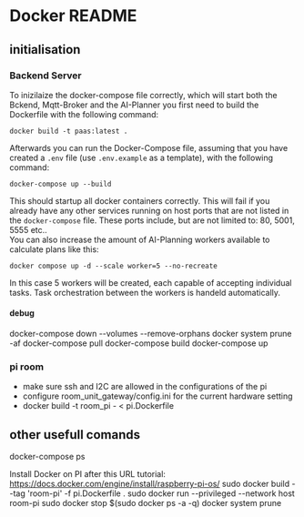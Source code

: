 # Docker README

## initialisation
### Backend Server
To inizilaize the docker-compose file correctly, which will start both the Bckend, Mqtt-Broker and the AI-Planner you first need to build the Dockerfile with the following command:
```
docker build -t paas:latest .
``` 
Afterwards you can run the Docker-Compose file, assuming that you have created a `.env` file (use `.env.example` as a template), with the following command:
```
docker-compose up --build
``` 
This should startup all docker containers correctly.
This will fail if you already have any other services running on host ports that are not listed in the `docker-compose` file. These ports include, but are not limited to: 80, 5001, 5555 etc..
<br/>
You can also increase the amount of AI-Planning workers available to calculate plans like this:
```
docker compose up -d --scale worker=5 --no-recreate
```
In this case 5 workers will be created, each capable of accepting individual tasks. Task orchestration between the workers is handeld automatically.

#### debug
docker-compose down --volumes --remove-orphans
docker system prune -af
docker-compose pull
docker-compose build
docker-compose up


### pi room
- make sure ssh and I2C are allowed in the configurations of the pi
- configure room_unit_gateway/config.ini for the current hardware setting
- docker build -t room_pi - < pi.Dockerfile

## other usefull comands
docker-compose ps

Install Docker on PI after this URL tutorial:
https://docs.docker.com/engine/install/raspberry-pi-os/
sudo docker build --tag 'room-pi' -f pi.Dockerfile .
sudo docker run --privileged --network host room-pi
sudo docker stop $(sudo docker ps -a -q)
docker system prune
